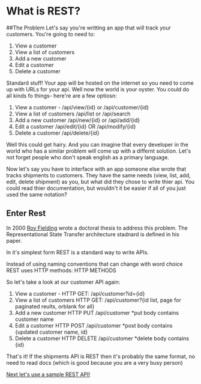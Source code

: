 # What is REST?

##The Problem
Let's say you're writting an app that will track your customers.  You're going to need to:
1. View a customer
2. View a list of customers
3. Add a new customer
4. Edit a customer
5. Delete a customer

Standard stuff!  Your app will be hosted on the internet so you need to come up with URLs for your api.  Well now the world is your oyster.  You could do all kinds fo things- here're are a few optiosn:

1. View a customer - /api/view/{id} or /api/customer/{id}
2. View a list of customers /api/list or /api/search
3. Add a new customer /api/new/{id} or /api/add/{id}
4. Edit a customer /api/edit/{id}  OR /api/modify/{id} 
5. Delete a customer /api/delete/{id}

Well this could get hairy.  And you can imagine that every developer in the world who has a similar problem will come up with a differnt solution.  Let's not forget people who don't speak english as a primary language.  

Now let's say you have to interface with an app someone else wrote that tracks shipments to customers.  They have the same needs (view, list, add, edit, delete shipment) as you, but what did they chose to write thier api.   You could read thier documentation, but wouldn't it be easier if all of you just used the same notation? 

## Enter Rest
In 2000 [Roy Fielding](https://en.wikipedia.org/wiki/Roy_Fielding) wrote a doctoral thesis to address this problem.  The Representational State Transfer architecture stadnard is defined in his paper.  

In it's simplest form REST is a standard way to write APIs.

Instead of using naming conventions that can change with word choice REST uses HTTP methods:
HTTP METHODS 	

So let's take a look at our customer API again:
1. View a customer - HTTP GET: /api/customer?id={id} 
2. View a list of customers HTTP GET: /api/customer?{id list, page for paginated reults, orblank for all}
3. Add a new customer HTTP PUT /api/customer *put body contains customer name
4. Edit a customer HTTP POST /api/customer *post body contains {updated customer name, id}
5. Delete a customer HTTP DELETE /api/customer *delete body contains {id}

That's it! If the shipments API is REST then it's probably the same format, no need to read docs (which is good because you are a very busy person)

[Next let's use a sample REST API!](./2-use-sample-rest-api.md)